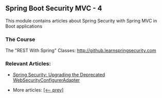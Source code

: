 ## Spring Boot Security MVC - 4

This module contains articles about Spring Security with Spring MVC in Boot applications

### The Course

The "REST With Spring" Classes: http://github.learnspringsecurity.com

### Relevant Articles:

- [Spring Security: Upgrading the Deprecated WebSecurityConfigurerAdapter](docs/SpringSecurity_WebSecurityConfigurerAdapter.md)

- More articles: [[<-- prev]](../spring-security-web-boot-3/README.md)